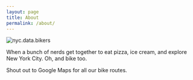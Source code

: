 ```yaml
---
layout: page
title: About
permalink: /about/
---
```

![nyc.data.bikers](https://github.com/nycdatabikers/nycdatabikers.github.io/blob/master/biker.png?raw=true)

When a bunch of nerds get together to eat pizza, ice cream, and explore New York City.
Oh, and bike too.

Shout out to Google Maps for all our bike routes.